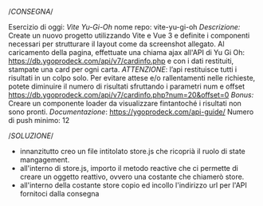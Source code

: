 /*CONSEGNA*/

Esercizio di oggi: *Vite Yu-Gi-Oh*
nome repo: vite-yu-gi-oh
*Descrizione:*
Create un nuovo progetto utilizzando Vite e Vue 3 e definite i componenti necessari per strutturare il layout come da screenshot allegato.
Al caricamento della pagina, effettuate una chiama ajax all'API di Yu Gi Oh: https://db.ygoprodeck.com/api/v7/cardinfo.php
e con i dati restituiti, stampate una card per ogni carta.
*ATTENZIONE*: l’api restituisce tutti i risultati in un colpo solo. Per evitare attese e/o rallentamenti nelle richieste, potete diminuire il numero di risultati sfruttando i parametri num e offset
https://db.ygoprodeck.com/api/v7/cardinfo.php?num=20&offset=0
*Bonus:*
Creare un componente loader da visualizzare fintantoché i risultati non sono pronti.
*Documentazione*: https://ygoprodeck.com/api-guide/
Numero di push minimo: 12

/*SOLUZIONE*/

- innanzitutto creo un file intitolato store.js che ricoprià il ruolo di state mangagement.
- all'interno di store.js, importo il metodo reactive che ci permette di creare un oggetto reattivo, ovvero una costante che chiamerò store.
- all'interno della costante store copio ed incollo l'indirizzo url per l'API fornitoci dalla consegna
